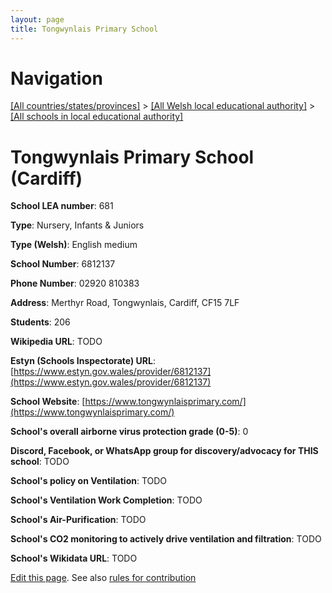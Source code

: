 ```yaml
---
layout: page
title: Tongwynlais Primary School
---
```

# Navigation

[[All countries/states/provinces]](../../..) > [[All Welsh local educational authority]](../..) > [[All schools in local educational authority]](..)

# Tongwynlais Primary School (Cardiff)

**School LEA number**: 681

**Type**: Nursery, Infants & Juniors

**Type (Welsh)**: English medium

**School Number**: 6812137

**Phone Number**: 02920 810383

**Address**: Merthyr Road, Tongwynlais, Cardiff, CF15 7LF

**Students**: 206

**Wikipedia URL**: TODO

**Estyn (Schools Inspectorate) URL**: [https://www.estyn.gov.wales/provider/6812137](https://www.estyn.gov.wales/provider/6812137)

**School Website**: [https://www.tongwynlaisprimary.com/](https://www.tongwynlaisprimary.com/)

**School's overall airborne virus protection grade (0-5)**: 0

**Discord, Facebook, or WhatsApp group for discovery/advocacy for THIS school**: TODO

**School's policy on Ventilation**: TODO

**School's Ventilation Work Completion**: TODO

**School's Air-Purification**: TODO

**School's CO2 monitoring to actively drive ventilation and filtration**: TODO

**School's Wikidata URL**: TODO




[Edit this page](https://github.com/VentilationProject/Wales/edit/prif/./Cardiff/Tongwynlais_Primary_School.md). See also [rules for contribution](../../../contribution-rules/)
